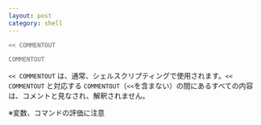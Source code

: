 ```yaml
---
layout: post
category: shell
---
```


```sh
<< COMMENTOUT

COMMENTOUT
```

`<< COMMENTOUT` は、通常、シェルスクリプティングで使用されます。`<< COMMENTOUT` と対応する `COMMENTOUT`（`<<`を含まない）の間にあるすべての内容は、コメントと見なされ、解釈されません。

※変数、コマンドの評価に注意
